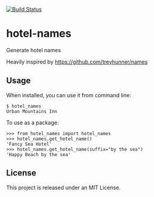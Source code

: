 [![Build Status](https://travis-ci.com/partojkander/hotel-names.svg?branch=master)](https://travis-ci.com/partojkander/hotel-names)

# hotel-names
Generate hotel names

Heavily inspired by https://github.com/treyhunner/names
## Usage

When installed, you can use it from command line:

    $ hotel_names
    Urban Mountains Inn

To use as a package:

    >>> from hotel_names import hotel_names
    >>> hotel_names.get_hotel_name()
    'Fancy Sea Hotel'
    >>> hotel_names.get_hotel_name(suffix="by the sea")
    'Happy Beach by the sea'

## License

This project is released under an MIT License.